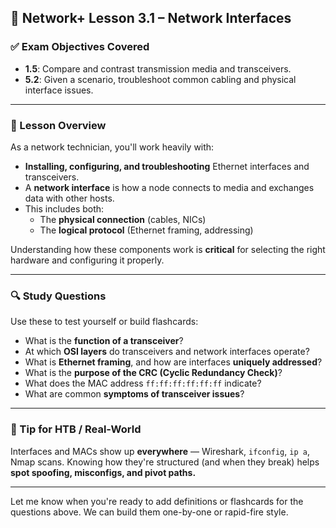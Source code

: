 ## 🧠 Network+ Lesson 3.1 – Network Interfaces

### ✅ Exam Objectives Covered
- **1.5**: Compare and contrast transmission media and transceivers.  
- **5.2**: Given a scenario, troubleshoot common cabling and physical interface issues.

---

### 📘 Lesson Overview
As a network technician, you'll work heavily with:
- **Installing, configuring, and troubleshooting** Ethernet interfaces and transceivers.
- A **network interface** is how a node connects to media and exchanges data with other hosts.
- This includes both:
  - The **physical connection** (cables, NICs)
  - The **logical protocol** (Ethernet framing, addressing)

Understanding how these components work is **critical** for selecting the right hardware and configuring it properly.

---

### 🔍 Study Questions
Use these to test yourself or build flashcards:

- What is the **function of a transceiver**?
- At which **OSI layers** do transceivers and network interfaces operate?
- What is **Ethernet framing**, and how are interfaces **uniquely addressed**?
- What is the **purpose of the CRC (Cyclic Redundancy Check)**?
- What does the MAC address `ff:ff:ff:ff:ff:ff` indicate?
- What are common **symptoms of transceiver issues**?

---

### 📌 Tip for HTB / Real-World
Interfaces and MACs show up **everywhere** — Wireshark, `ifconfig`, `ip a`, Nmap scans. Knowing how they're structured (and when they break) helps **spot spoofing, misconfigs, and pivot paths.**

---

Let me know when you're ready to add definitions or flashcards for the questions above. We can build them one-by-one or rapid-fire style.
